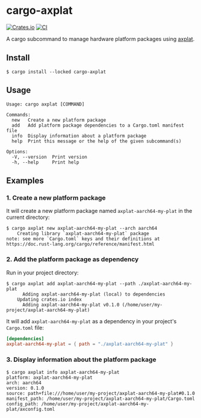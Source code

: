 # cargo-axplat

[![Crates.io](https://img.shields.io/crates/v/cargo-axplat)](https://crates.io/crates/cargo-axplat)
[![CI](https://github.com/arceos-org/axplat_crates/actions/workflows/ci.yml/badge.svg?branch=main)](https://github.com/arceos-org/axplat_crates/actions/workflows/ci.yml)

A cargo subcommand to manage hardware platform packages using [axplat](https://github.com/arceos-org/axplat_crates/tree/main/axplat).

## Install

```console
$ cargo install --locked cargo-axplat
```

## Usage

```text
Usage: cargo axplat [COMMAND]

Commands:
  new   Create a new platform package
  add   Add platform package dependencies to a Cargo.toml manifest file
  info  Display information about a platform package
  help  Print this message or the help of the given subcommand(s)

Options:
  -V, --version  Print version
  -h, --help     Print help
```

## Examples

### 1. Create a new platform package

It will create a new platform package named `axplat-aarch64-my-plat` in the current directory:

```console
$ cargo axplat new axplat-aarch64-my-plat --arch aarch64
    Creating library `axplat-aarch64-my-plat` package
note: see more `Cargo.toml` keys and their definitions at https://doc.rust-lang.org/cargo/reference/manifest.html
```

### 2. Add the platform package as dependency

Run in your project directory:

```console
$ cargo axplat add axplat-aarch64-my-plat --path ./axplat-aarch64-my-plat
      Adding axplat-aarch64-my-plat (local) to dependencies
    Updating crates.io index
      Adding axplat-aarch64-my-plat v0.1.0 (/home/user/my-project/axplat-aarch64-my-plat)
```

It will add `axplat-aarch64-my-plat` as a dependency in your project's `Cargo.toml` file:

```toml
[dependencies]
axplat-aarch64-my-plat = { path = "./axplat-aarch64-my-plat" }
```

### 3. Display information about the platform package

```console
$ cargo axplat info axplat-aarch64-my-plat
platform: axplat-aarch64-my-plat
arch: aarch64
version: 0.1.0
source: path+file:///home/user/my-project/axplat-aarch64-my-plat#0.1.0
manifest_path: /home/user/my-project/axplat-aarch64-my-plat/Cargo.toml
config_path: /home/user/my-project/axplat-aarch64-my-plat/axconfig.toml
```
